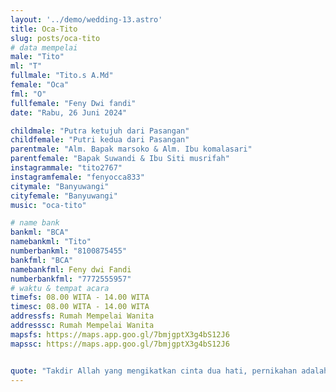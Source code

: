 ```yaml
---
layout: '../demo/wedding-13.astro'
title: Oca-Tito
slug: posts/oca-tito
# data mempelai
male: "Tito"
ml: "T"
fullmale: "Tito.s A.Md"
female: "Oca"
fml: "O"
fullfemale: "Feny Dwi fandi"
date: "Rabu, 26 Juni 2024"

childmale: "Putra ketujuh dari Pasangan"
childfemale: "Putri kedua dari Pasangan"
parentmale: "Alm. Bapak marsoko & Alm. Ibu komalasari"
parentfemale: "Bapak Suwandi & Ibu Siti musrifah"
instagrammale: "tito2767"
instagramfemale: "fenyocca833"
citymale: "Banyuwangi"
cityfemale: "Banyuwangi"
music: "oca-tito"

# name bank
bankml: "BCA"
namebankml: "Tito"
numberbankml: "8100875455"
bankfml: "BCA"
namebankfml: Feny dwi Fandi
numberbankfml: "7772555957"
# waktu & tempat acara
timefs: 08.00 WITA - 14.00 WITA
timesc: 08.00 WITA - 14.00 WITA
addressfs: Rumah Mempelai Wanita
addresssc: Rumah Mempelai Wanita
mapsfs: https://maps.app.goo.gl/7bmjgptX3g4bS12J6 
mapssc: https://maps.app.goo.gl/7bmjgptX3g4bS12J6


quote: "Takdir Allah yang mengikatkan cinta dua hati, pernikahan adalah perjalanan spiritual yang disatukan oleh rahmat-Nya."
---
```

